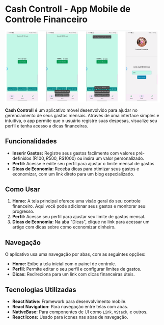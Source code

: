 # Cash Controll - App Mobile de Controle Financeiro

<p align="center">
  <img src="print_telas.png" alt="Telas do App">
</p>

**Cash Controll** é um aplicativo móvel desenvolvido para ajudar no gerenciamento de seus gastos mensais. Através de uma interface simples e intuitiva, o app permite que o usuário registre suas despesas, visualize seu perfil e tenha acesso a dicas financeiras.

## Funcionalidades

- **Inserir Gastos:** Registre seus gastos facilmente com valores pré-definidos (R$100, R$500, R$1000) ou insira um valor personalizado.
- **Perfil:** Acesse e edite seu perfil para ajustar o limite mensal de gastos.
- **Dicas de Economia:** Receba dicas para otimizar seus gastos e economizar, com um link direto para um blog especializado.

## Como Usar

1. **Home:** A tela principal oferece uma visão geral do seu controle financeiro. Aqui você pode adicionar seus gastos e monitorar seu progresso.
2. **Perfil:** Acesse seu perfil para ajustar seu limite de gastos mensal.
3. **Dicas de Economia:** Na aba "Dicas", clique no link para acessar um artigo com dicas sobre como economizar dinheiro.

## Navegação

O aplicativo usa uma navegação por abas, com as seguintes opções:

- **Home:** Exibe a tela inicial com o painel de controle.
- **Perfil:** Permite editar o seu perfil e configurar limites de gastos.
- **Dicas:** Redireciona para um link com dicas financeiras úteis.

## Tecnologias Utilizadas

- **React Native:** Framework para desenvolvimento mobile.
- **React Navigation:** Para navegação entre telas com abas.
- **NativeBase:** Para componentes de UI como `Link`, `VStack`, e outros.
- **React Icons:** Usado para ícones nas abas de navegação.
